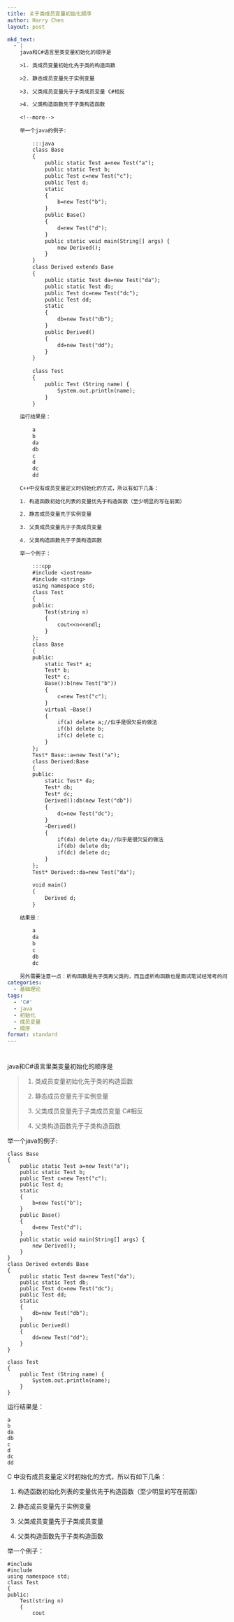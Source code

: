 ```yaml
---
title: 关于类成员变量初始化顺序
author: Harry Chen
layout: post

mkd_text:
  - |
    java和C#语言里类变量初始化的顺序是
    
    >1. 类成员变量初始化先于类的构造函数
    
    >2. 静态成员变量先于实例变量
    
    >3. 父类成员变量先于子类成员变量 C#相反
    
    >4. 父类构造函数先于子类构造函数
    
    <!--more-->
    
    举一个java的例子:
    
    	:::java
    	class Base
    	{
    		public static Test a=new Test("a");
    		public static Test b;
    		public Test c=new Test("c");
    		public Test d;
    		static
    		{
    			b=new Test("b");
    		}
    		public Base()
    		{
    			d=new Test("d");
    		}
    		public static void main(String[] args) {
    			new Derived();
    		}
    	}
    	class Derived extends Base
    	{
    		public static Test da=new Test("da");
    		public static Test db;
    		public Test dc=new Test("dc");
    		public Test dd;
    		static
    		{
    			db=new Test("db");
    		}
    		public Derived()
    		{
    			dd=new Test("dd");
    		}
    	}
    
    	class Test
    	{
    		public Test (String name) {
    			System.out.println(name);
    		}
    	}
    
    运行结果是：
    
    	a
    	b
    	da
    	db
    	c
    	d
    	dc
    	dd
    
    C++中没有成员变量定义时初始化的方式，所以有如下几条：
    
    1. 构造函数初始化列表的变量优先于构造函数（至少明显的写在前面）
    
    2. 静态成员变量先于实例变量
    
    3. 父类成员变量先于子类成员变量
    
    4. 父类构造函数先于子类构造函数
    
    举一个例子：
    
    	:::cpp
    	#include <iostream>
    	#include <string>
    	using namespace std;
    	class Test
    	{
    	public:
    		Test(string n)
    		{
    			cout<<n<<endl;
    		}
    	};
    	class Base
    	{
    	public:
    		static Test* a;
    		Test* b;
    		Test* c;
    		Base():b(new Test("b"))
    		{
    			c=new Test("c");
    		}
    		virtual ~Base()
    		{
    			if(a) delete a;//似乎是很欠妥的做法
    			if(b) delete b;
    			if(c) delete c;
    		}
    	};
    	Test* Base::a=new Test("a");
    	class Derived:Base
    	{
    	public:
    		static Test* da;
    		Test* db;
    		Test* dc;
    		Derived():db(new Test("db"))
    		{
    			dc=new Test("dc");
    		}
    		~Derived()
    		{
    			if(da) delete da;//似乎是很欠妥的做法
    			if(db) delete db;
    			if(dc) delete dc;
    		}
    	};
    	Test* Derived::da=new Test("da");
    
    	void main()
    	{
    		Derived d;
    	}
    
    结果是：
    
    	a
    	da
    	b
    	c
    	db
    	dc
    
    另外需要注意一点：析构函数是先子类再父类的，而且虚析构函数也是面试笔试经常考的问题。
categories:
  - 基础理论
tags:
  - 'C#'
  - java
  - 初始化
  - 成员变量
  - 顺序
format: standard
---
```

# 

java和C#语言里类变量初始化的顺序是

>   1. 类成员变量初始化先于类的构造函数
>
>   2. 静态成员变量先于实例变量
>
>   3. 父类成员变量先于子类成员变量 C#相反
>
>   4. 父类构造函数先于子类构造函数

举一个java的例子:


    class Base
    {
        public static Test a=new Test("a");
        public static Test b;
        public Test c=new Test("c");
        public Test d;
        static
        {
            b=new Test("b");
        }
        public Base()
        {
            d=new Test("d");
        }
        public static void main(String[] args) {
            new Derived();
        }
    }
    class Derived extends Base
    {
        public static Test da=new Test("da");
        public static Test db;
        public Test dc=new Test("dc");
        public Test dd;
        static
        {
            db=new Test("db");
        }
        public Derived()
        {
            dd=new Test("dd");
        }
    }

    class Test
    {
        public Test (String name) {
            System.out.println(name);
        }
    }


运行结果是：


    a
    b
    da
    db
    c
    d
    dc
    dd


C 中没有成员变量定义时初始化的方式，所以有如下几条：

  1. 构造函数初始化列表的变量优先于构造函数（至少明显的写在前面）

  2. 静态成员变量先于实例变量

  3. 父类成员变量先于子类成员变量

  4. 父类构造函数先于子类构造函数

举一个例子：


    #include 
    #include 
    using namespace std;
    class Test
    {
    public:
        Test(string n)
        {
            cout

